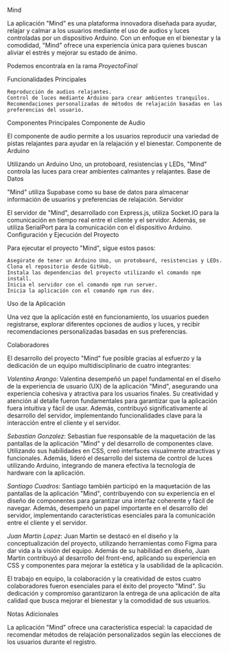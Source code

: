 Mind


La aplicación "Mind" es una plataforma innovadora diseñada para ayudar, relajar y calmar a los usuarios mediante el uso de audios y luces controladas por un dispositivo Arduino. Con un enfoque en el bienestar y la comodidad, "Mind" ofrece una experiencia única para quienes buscan aliviar el estrés y mejorar su estado de ánimo.

Podemos encontrala en la rama *ProyectoFinal* 


Funcionalidades Principales

    Reproducción de audios relajantes.
    Control de luces mediante Arduino para crear ambientes tranquilos.
    Recomendaciones personalizadas de métodos de relajación basadas en las preferencias del usuario.

Componentes Principales
Componente de Audio

El componente de audio permite a los usuarios reproducir una variedad de pistas relajantes para ayudar en la relajación y el bienestar.
Componente de Arduino

Utilizando un Arduino Uno, un protoboard, resistencias y LEDs, "Mind" controla las luces para crear ambientes calmantes y relajantes.
Base de Datos

"Mind" utiliza Supabase como su base de datos para almacenar información de usuarios y preferencias de relajación.
Servidor

El servidor de "Mind", desarrollado con Express.js, utiliza Socket.IO para la comunicación en tiempo real entre el cliente y el servidor. Además, se utiliza SerialPort para la comunicación con el dispositivo Arduino.
Configuración y Ejecución del Proyecto

Para ejecutar el proyecto "Mind", sigue estos pasos:

    Asegúrate de tener un Arduino Uno, un protoboard, resistencias y LEDs.
    Clona el repositorio desde GitHub.
    Instala las dependencias del proyecto utilizando el comando npm install.
    Inicia el servidor con el comando npm run server.
    Inicia la aplicación con el comando npm run dev.

Uso de la Aplicación

Una vez que la aplicación esté en funcionamiento, los usuarios pueden registrarse, explorar diferentes opciones de audios y luces, y recibir recomendaciones personalizadas basadas en sus preferencias.

Colaboradores

El desarrollo del proyecto "Mind" fue posible gracias al esfuerzo y la dedicación de un equipo multidisciplinario de cuatro integrantes:

  *Valentina Arango*: Valentina desempeñó un papel fundamental en el diseño de la experiencia de usuario (UX) de la aplicación "Mind", asegurando una experiencia cohesiva y atractiva para los usuarios finales. Su creatividad y atención al detalle fueron fundamentales para garantizar que la aplicación fuera intuitiva y fácil de usar. Además, contribuyó significativamente al desarrollo del servidor, implementando funcionalidades clave para la interacción entre el cliente y el servidor.

  *Sebastian Gonzalez*: Sebastian fue responsable de la maquetación de las pantallas de la aplicación "Mind" y del desarrollo de componentes clave. Utilizando sus habilidades en CSS, creó interfaces visualmente atractivas y funcionales. Además, lideró el desarrollo del sistema de control de luces utilizando Arduino, integrando de manera efectiva la tecnología de hardware con la aplicación.

  *Santiago Cuadros*: Santiago también participó en la maquetación de las pantallas de la aplicación "Mind", contribuyendo con su experiencia en el diseño de componentes para garantizar una interfaz coherente y fácil de navegar. Además, desempeñó un papel importante en el desarrollo del servidor, implementando características esenciales para la comunicación entre el cliente y el servidor.

  *Juan Martin Lopez*: Juan Martin se destacó en el diseño y la conceptualización del proyecto, utilizando herramientas como Figma para dar vida a la visión del equipo. Además de su habilidad en diseño, Juan Martin contribuyó al desarrollo del front-end, aplicando su experiencia en CSS y componentes para mejorar la estética y la usabilidad de la aplicación.

El trabajo en equipo, la colaboración y la creatividad de estos cuatro colaboradores fueron esenciales para el éxito del proyecto "Mind". Su dedicación y compromiso garantizaron la entrega de una aplicación de alta calidad que busca mejorar el bienestar y la comodidad de sus usuarios.


Notas Adicionales

La aplicación "Mind" ofrece una característica especial: la capacidad de recomendar métodos de relajación personalizados según las elecciones de los usuarios durante el registro.
